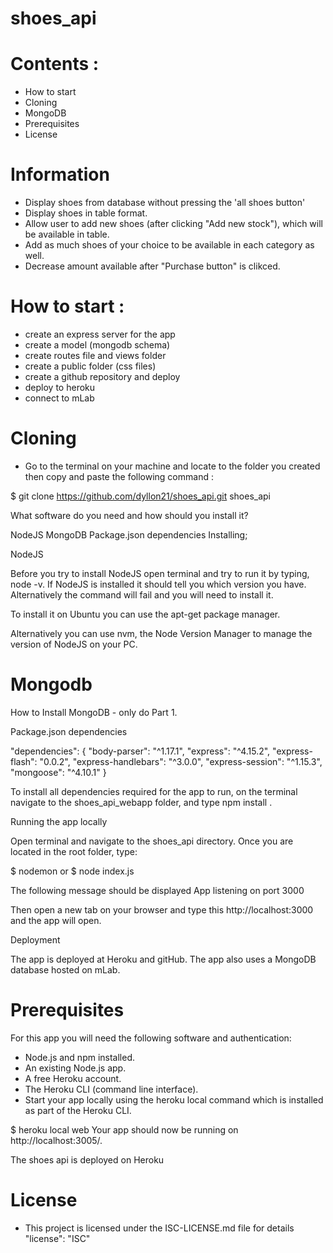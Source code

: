 # shoes_api

# Contents :

* How to start
* Cloning
* MongoDB
* Prerequisites
* License

# Information

- Display shoes from database without pressing the 'all shoes button'
- Display shoes in table format.
- Allow user to add new shoes (after clicking "Add new stock"), which will be available in table.
- Add as much shoes of your choice to be available in each category as well.
- Decrease amount available after "Purchase button" is clikced.

# How to start :

- create an express server for the app
- create a model (mongodb schema)
- create routes file and views folder
- create a public folder (css files)
- create a github repository and deploy
- deploy to heroku
- connect to mLab

# Cloning

- Go to the terminal on your machine and locate to the folder you created then copy and paste the following command :

$ git clone https://github.com/dyllon21/shoes_api.git shoes_api

What software do you need and how should you install it?

NodeJS
MongoDB
Package.json dependencies
Installing;

NodeJS

Before you try to install NodeJS open terminal and try to run it by typing, node -v. If NodeJS is installed it should tell you which version you have. Alternatively the command will fail and you will need to install it.

To install it on Ubuntu you can use the apt-get package manager.

Alternatively you can use nvm, the Node Version Manager to manage the version of NodeJS on your PC.

# Mongodb

How to Install MongoDB - only do Part 1.

Package.json dependencies

"dependencies": {
    "body-parser": "^1.17.1",
    "express": "^4.15.2",
    "express-flash": "0.0.2",
    "express-handlebars": "^3.0.0",
    "express-session": "^1.15.3",
    "mongoose": "^4.10.1"
  }

To install all dependencies required for the app to run, on the terminal navigate to the shoes_api_webapp folder, and type npm install .

Running the app locally

Open terminal and navigate to the shoes_api directory. Once you are located in the root folder, type:

  $ nodemon or
  $ node index.js

The following message should be displayed App listening on port 3000

Then open a new tab on your browser and type this http://localhost:3000 and the app will open.

Deployment

The app is deployed at Heroku and gitHub. The app also uses a MongoDB database hosted on mLab.

# Prerequisites

For this app you will need the following software and authentication:

- Node.js and npm installed.
- An existing Node.js app.
- A free Heroku account.
- The Heroku CLI (command line interface).
- Start your app locally using the heroku local command which is installed as part of the Heroku CLI.

$ heroku local web Your app should now be running on http://localhost:3005/.

The shoes api is deployed on Heroku

# License

- This project is licensed under the ISC-LICENSE.md file for details "license": "ISC"
